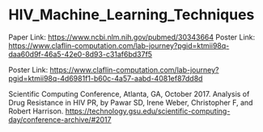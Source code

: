 # HIV_Machine_Learning_Techniques
Paper Link: https://www.ncbi.nlm.nih.gov/pubmed/30343664
Poster Link: https://www.claflin-computation.com/lab-journey?pgid=ktmii98q-daa60d9f-46a5-42e0-8d93-c31af6bd37f5

Poster Link: https://www.claflin-computation.com/lab-journey?pgid=ktmii98q-4d6981f1-b60c-4a57-aabd-4081ef87dd8d

Scientific Computing Conference, Atlanta, GA, October 2017. Analysis of Drug Resistance in HIV PR, by Pawar SD, Irene Weber, Christopher F, and Robert Harrison.
https://technology.gsu.edu/scientific-computing-day/conference-archive/#2017

